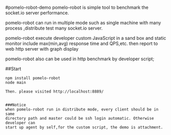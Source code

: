 #pomelo-robot-demo
pomelo-robot is simple tool to benchmark the socket.io server performance.

pomelo-robot can run in multiple mode such as single machine with many process
,distribute test many socket.io server.

pomelo-robot execute developer custom JavaScript in a sand box and static
monitor include max(min,avg) response time and QPS,etc. then report to web http
server with graph display

pomelo-robot also can be used in http benchmark by developer script;  


##Start
```
npm install pomelo-robot
node main

Then. please visited http://localhost:8889/


###Notice
when pomelo-robot run in distribute mode, every client should be in same
directory path and master could be ssh login automatic. Otherwise developer can
start up agent by self,for the custom script, the demo is attachment.
